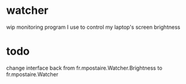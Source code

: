 # watcher
wip monitoring program I use to control my laptop's screen brightness

# todo
change interface back from fr.mpostaire.Watcher.Brightness to fr.mpostaire.Watcher
